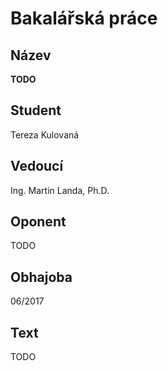# Bakalářská práce

## Název

**TODO**

## Student

Tereza Kulovaná

## Vedoucí

Ing. Martin Landa, Ph.D.

## Oponent

TODO

## Obhajoba

06/2017

## Text

TODO
